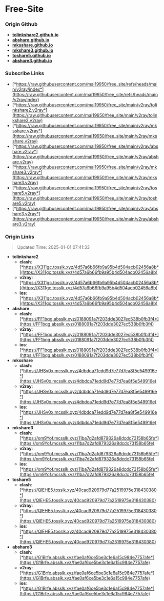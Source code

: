 # Free-Site

### Origin Github

- [**tolinkshare2.github.io**](https://github.com/tolinkshare2/tolinkshare2.github.io)
- [**abshare.github.io**](https://github.com/abshare/abshare.github.io)
- [**mksshare.github.io**](https://github.com/mksshare/mksshare.github.io)
- [**mkshare3.github.io**](https://github.com/mkshare3/mkshare3.github.io)
- [**toshare5.github.io**](https://github.com/toshare5/toshare5.github.io)
- [**abshare3.github.io**](https://github.com/abshare3/abshare3.github.io)

### Subscribe Links

- [*https://raw.githubusercontent.com/mai19950/free_site/refs/heads/main/v2ray/index*](https://raw.githubusercontent.com/mai19950/free_site/refs/heads/main/v2ray/index)
- [*https://raw.githubusercontent.com/mai19950/free_site/main/v2ray/tolinkshare2.v2ray*](https://raw.githubusercontent.com/mai19950/free_site/main/v2ray/tolinkshare2.v2ray)
- [*https://raw.githubusercontent.com/mai19950/free_site/main/v2ray/mksshare.v2ray*](https://raw.githubusercontent.com/mai19950/free_site/main/v2ray/mksshare.v2ray)
- [*https://raw.githubusercontent.com/mai19950/free_site/main/v2ray/abshare.v2ray*](https://raw.githubusercontent.com/mai19950/free_site/main/v2ray/abshare.v2ray)
- [*https://raw.githubusercontent.com/mai19950/free_site/main/v2ray/mkshare3.v2ray*](https://raw.githubusercontent.com/mai19950/free_site/main/v2ray/mkshare3.v2ray)
- [*https://raw.githubusercontent.com/mai19950/free_site/main/v2ray/toshare5.v2ray*](https://raw.githubusercontent.com/mai19950/free_site/main/v2ray/toshare5.v2ray)
- [*https://raw.githubusercontent.com/mai19950/free_site/main/v2ray/abshare3.v2ray*](https://raw.githubusercontent.com/mai19950/free_site/main/v2ray/abshare3.v2ray)

### Origin Links

> Updated Time: 2025-01-01 07:41:33

- **tolinkshare2**
  - **clash**: [*https://X311gc.tosslk.xyz/4d57a6b66fb9a95b4d504acb02456a8b*](https://X311gc.tosslk.xyz/4d57a6b66fb9a95b4d504acb02456a8b)
  - **v2ray**: [*https://X311gc.tosslk.xyz/4d57a6b66fb9a95b4d504acb02456a8b*](https://X311gc.tosslk.xyz/4d57a6b66fb9a95b4d504acb02456a8b)
  - **ios**: [*https://X311gc.tosslk.xyz/4d57a6b66fb9a95b4d504acb02456a8b*](https://X311gc.tosslk.xyz/4d57a6b66fb9a95b4d504acb02456a8b)
- **abshare**
  - **clash**: [*https://FF1bqg.absslk.xyz/0188091a7f203dde3027ec538b0fb3f4*](https://FF1bqg.absslk.xyz/0188091a7f203dde3027ec538b0fb3f4)
  - **v2ray**: [*https://FF1bqg.absslk.xyz/0188091a7f203dde3027ec538b0fb3f4*](https://FF1bqg.absslk.xyz/0188091a7f203dde3027ec538b0fb3f4)
  - **ios**: [*https://FF1bqg.absslk.xyz/0188091a7f203dde3027ec538b0fb3f4*](https://FF1bqg.absslk.xyz/0188091a7f203dde3027ec538b0fb3f4)
- **mksshare**
  - **clash**: [*https://JHSv0x.mcsslk.xyz/4dbdca71edd9d7e77d7ea8f5e549916e*](https://JHSv0x.mcsslk.xyz/4dbdca71edd9d7e77d7ea8f5e549916e)
  - **v2ray**: [*https://JHSv0x.mcsslk.xyz/4dbdca71edd9d7e77d7ea8f5e549916e*](https://JHSv0x.mcsslk.xyz/4dbdca71edd9d7e77d7ea8f5e549916e)
  - **ios**: [*https://JHSv0x.mcsslk.xyz/4dbdca71edd9d7e77d7ea8f5e549916e*](https://JHSv0x.mcsslk.xyz/4dbdca71edd9d7e77d7ea8f5e549916e)
- **mkshare3**
  - **clash**: [*https://om9Yof.mcsslk.xyz/11ba7d2afd879326a8dcdc73158b65fe*](https://om9Yof.mcsslk.xyz/11ba7d2afd879326a8dcdc73158b65fe)
  - **v2ray**: [*https://om9Yof.mcsslk.xyz/11ba7d2afd879326a8dcdc73158b65fe*](https://om9Yof.mcsslk.xyz/11ba7d2afd879326a8dcdc73158b65fe)
  - **ios**: [*https://om9Yof.mcsslk.xyz/11ba7d2afd879326a8dcdc73158b65fe*](https://om9Yof.mcsslk.xyz/11ba7d2afd879326a8dcdc73158b65fe)
- **toshare5**
  - **clash**: [*https://QlEHE5.tosslk.xyz/40cad920979d77a2519975e318430380*](https://QlEHE5.tosslk.xyz/40cad920979d77a2519975e318430380)
  - **v2ray**: [*https://QlEHE5.tosslk.xyz/40cad920979d77a2519975e318430380*](https://QlEHE5.tosslk.xyz/40cad920979d77a2519975e318430380)
  - **ios**: [*https://QlEHE5.tosslk.xyz/40cad920979d77a2519975e318430380*](https://QlEHE5.tosslk.xyz/40cad920979d77a2519975e318430380)
- **abshare3**
  - **clash**: [*https://G1Brfe.absslk.xyz/fae0af6ce5be3c1e6a15c984e7757afe*](https://G1Brfe.absslk.xyz/fae0af6ce5be3c1e6a15c984e7757afe)
  - **v2ray**: [*https://G1Brfe.absslk.xyz/fae0af6ce5be3c1e6a15c984e7757afe*](https://G1Brfe.absslk.xyz/fae0af6ce5be3c1e6a15c984e7757afe)
  - **ios**: [*https://G1Brfe.absslk.xyz/fae0af6ce5be3c1e6a15c984e7757afe*](https://G1Brfe.absslk.xyz/fae0af6ce5be3c1e6a15c984e7757afe)
